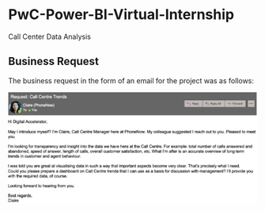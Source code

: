 # PwC-Power-BI-Virtual-Internship
Call Center Data Analysis

## Business Request
The business request in the form of an email for the project was as follows:

<p align="center">
  <img src="request.png" alt="Example image" style="display: block; margin: 0 auto;">
</p>

